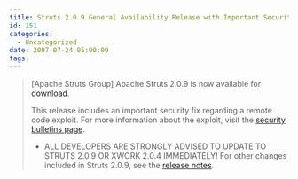 ```yaml
---
title: Struts 2.0.9 General Availability Release with Important Security Fix
id: 151
categories:
  - Uncategorized
date: 2007-07-24 05:00:00
tags:
---
```


> [Apache Struts Group] Apache Struts 2.0.9 is now available for [download](http://struts.apache.org/download.cgi#struts209).
> 
> This release includes an important security fix regarding a remote
> code exploit. For more information about the exploit, visit the
> [security bulletins page](http://struts.apache.org/2.x/docs/s2-001.html).
> 
> *   ALL DEVELOPERS ARE STRONGLY ADVISED TO UPDATE TO STRUTS 2.0.9 OR
> XWORK 2.0.4 IMMEDIATELY!
> For other changes included in Struts 2.0.9, see the [release notes](http://struts.apache.org/2.0.9/docs/release-notes-209.html).